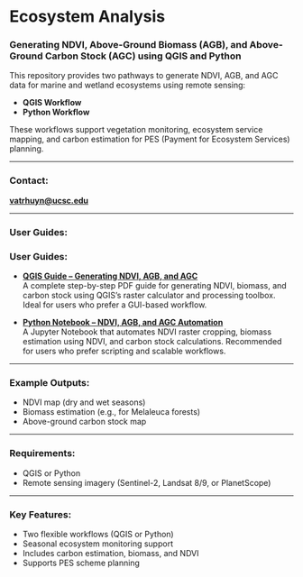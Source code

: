 # Ecosystem Analysis  
### Generating NDVI, Above-Ground Biomass (AGB), and Above-Ground Carbon Stock (AGC) using QGIS and Python

This repository provides two pathways to generate NDVI, AGB, and AGC data for marine and wetland ecosystems using remote sensing:

- **QGIS Workflow** 
- **Python Workflow** 

These workflows support vegetation monitoring, ecosystem service mapping, and carbon estimation for PES (Payment for Ecosystem Services) planning.

---

### Contact:
**vatrhuyn@ucsc.edu**

---

### User Guides:

### User Guides:

- **[QGIS Guide – Generating NDVI, AGB, and AGC](https://github.com/vnhuynh/Ecosystem-Analysis--NDVI-AGB-and-AGC/blob/main/Generating%20NDVI%2C%20AGB%2C%20and%20AGC%20in%20QGIS.pdf)**  
  A complete step-by-step PDF guide for generating NDVI, biomass, and carbon stock using QGIS’s raster calculator and processing toolbox. Ideal for users who prefer a GUI-based workflow.

- **[Python Notebook – NDVI, AGB, and AGC Automation](https://github.com/vnhuynh/Ecosystem-Analysis--NDVI-AGB-and-AGC/blob/main/ndvi-agb-agc-python.ipynb)**  
  A Jupyter Notebook that automates NDVI raster cropping, biomass estimation using NDVI, and carbon stock calculations. Recommended for users who prefer scripting and scalable workflows.


---

### Example Outputs:
- NDVI map (dry and wet seasons)
- Biomass estimation (e.g., for Melaleuca forests)
- Above-ground carbon stock map

---

### Requirements:
- QGIS or Python
- Remote sensing imagery (Sentinel-2, Landsat 8/9, or PlanetScope)

---

### Key Features:
- Two flexible workflows (QGIS or Python)
- Seasonal ecosystem monitoring support
- Includes carbon estimation, biomass, and NDVI
- Supports PES scheme planning

